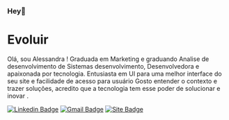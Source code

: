 ### Hey👋

# Evoluir

Olá, sou Alessandra ! Graduada em Marketing e graduando Analise de desenvolvimento de Sistemas desenvolvimento,
Desenvolvedora e apaixonada por tecnologia. Entusiasta em UI para uma melhor interface do seu site e facilidade de acesso para usuário
Gosto entender o contexto e trazer soluções, acredito que a tecnologia tem esse poder de solucionar e inovar .


[![Linkedin Badge](https://img.shields.io/badge/-Alessandra%20Brugneroto-6633cc?style=flat-square&logo=Linkedin&logoColor=white&link=https://www.linkedin.com/in/diego-schell-fernandes/)](https://www.linkedin.com/in/alessandra-brugneroto-5b197082/) 
[![Gmail Badge](https://img.shields.io/badge/-brugneroto.alessandra@gmail.com-6633cc?style=flat-red&logo=Gmail&logoColor=white&link=mailto:brugneroto.alessandra@gmail.com)](mailto:brugneroto.alessandra@gmail.com)
[![Site Badge](https://img.shields.io/badge/-https://luzsites.com/-6633cc?style=flat-red&logo=Gmail&logoColor=white&link=mailto:brugneroto.alessandra@gmail.com)](mailto:brugneroto.alessandra@gmail.com)

